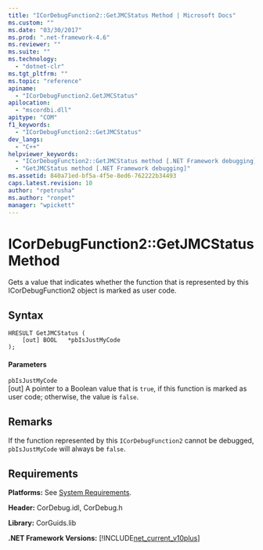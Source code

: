 ```yaml
---
title: "ICorDebugFunction2::GetJMCStatus Method | Microsoft Docs"
ms.custom: ""
ms.date: "03/30/2017"
ms.prod: ".net-framework-4.6"
ms.reviewer: ""
ms.suite: ""
ms.technology: 
  - "dotnet-clr"
ms.tgt_pltfrm: ""
ms.topic: "reference"
apiname: 
  - "ICorDebugFunction2.GetJMCStatus"
apilocation: 
  - "mscordbi.dll"
apitype: "COM"
f1_keywords: 
  - "ICorDebugFunction2::GetJMCStatus"
dev_langs: 
  - "C++"
helpviewer_keywords: 
  - "ICorDebugFunction2::GetJMCStatus method [.NET Framework debugging]"
  - "GetJMCStatus method [.NET Framework debugging]"
ms.assetid: 840a71ed-bf5a-4f5e-8ed6-762222b34493
caps.latest.revision: 10
author: "rpetrusha"
ms.author: "ronpet"
manager: "wpickett"
---
```

# ICorDebugFunction2::GetJMCStatus Method
Gets a value that indicates whether the function that is represented by this ICorDebugFunction2 object is marked as user code.  
  
## Syntax  
  
```  
HRESULT GetJMCStatus (  
    [out] BOOL   *pbIsJustMyCode  
);  
```  
  
#### Parameters  
 `pbIsJustMyCode`  
 [out] A pointer to a Boolean value that is `true`, if this function is marked as user code; otherwise, the value is `false`.  
  
## Remarks  
 If the function represented by this `ICorDebugFunction2` cannot be debugged, `pbIsJustMyCode` will always be `false`.  
  
## Requirements  
 **Platforms:** See [System Requirements](../../../../docs/framework/getting-started/system-requirements.md).  
  
 **Header:** CorDebug.idl, CorDebug.h  
  
 **Library:** CorGuids.lib  
  
 **.NET Framework Versions:** [!INCLUDE[net_current_v10plus](../../../../includes/net-current-v10plus-md.md)]